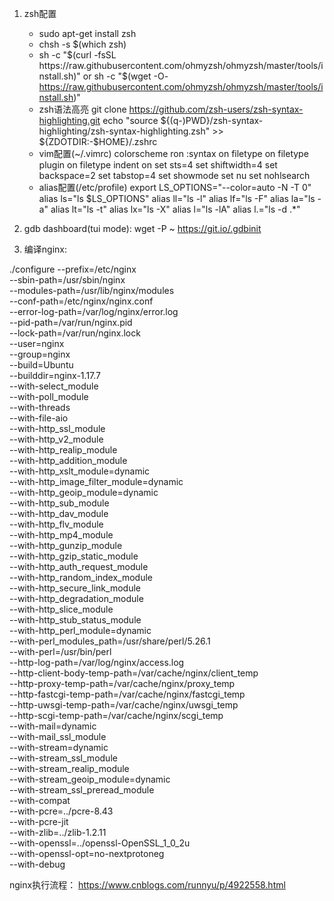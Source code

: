 
1. zsh配置
    - sudo apt-get install zsh
    - chsh -s $(which zsh)
    - sh -c "$(curl -fsSL https://raw.githubusercontent.com/ohmyzsh/ohmyzsh/master/tools/install.sh)"
    or sh -c "$(wget -O- https://raw.githubusercontent.com/ohmyzsh/ohmyzsh/master/tools/install.sh)"
    - zsh语法高亮
        git clone https://github.com/zsh-users/zsh-syntax-highlighting.git
        echo "source ${(q-)PWD}/zsh-syntax-highlighting/zsh-syntax-highlighting.zsh" >> ${ZDOTDIR:-$HOME}/.zshrc
    - vim配置(~/.vimrc)
        colorscheme ron
        :syntax on
        filetype on
        filetype plugin on
        filetype indent on
        set sts=4
        set shiftwidth=4
        set backspace=2
        set tabstop=4
        set showmode
        set nu
        set nohlsearch
    - alias配置(/etc/profile)
        export LS_OPTIONS="--color=auto -N -T 0"
        alias ls="ls $LS_OPTIONS"
        alias ll="ls -l"
        alias lf="ls -F"
        alias la="ls -a"
        alias lt="ls -t"
        alias lx="ls -X"
        alias l="ls -lA"
        alias l.="ls -d .*"

2. gdb dashboard(tui mode): 
    wget -P ~ https://git.io/.gdbinit



3. 编译nginx:

./configure --prefix=/etc/nginx \
            --sbin-path=/usr/sbin/nginx \
            --modules-path=/usr/lib/nginx/modules \
            --conf-path=/etc/nginx/nginx.conf \
            --error-log-path=/var/log/nginx/error.log \
            --pid-path=/var/run/nginx.pid \
            --lock-path=/var/run/nginx.lock \
            --user=nginx \
            --group=nginx \
            --build=Ubuntu \
            --builddir=nginx-1.17.7 \
            --with-select_module \
            --with-poll_module \
            --with-threads \
            --with-file-aio \
            --with-http_ssl_module \
            --with-http_v2_module \
            --with-http_realip_module \
            --with-http_addition_module \
            --with-http_xslt_module=dynamic \
            --with-http_image_filter_module=dynamic \
            --with-http_geoip_module=dynamic \
            --with-http_sub_module \
            --with-http_dav_module \
            --with-http_flv_module \
            --with-http_mp4_module \
            --with-http_gunzip_module \
            --with-http_gzip_static_module \
            --with-http_auth_request_module \
            --with-http_random_index_module \
            --with-http_secure_link_module \
            --with-http_degradation_module \
            --with-http_slice_module \
            --with-http_stub_status_module \
            --with-http_perl_module=dynamic \
            --with-perl_modules_path=/usr/share/perl/5.26.1 \
            --with-perl=/usr/bin/perl \
            --http-log-path=/var/log/nginx/access.log \
            --http-client-body-temp-path=/var/cache/nginx/client_temp \
            --http-proxy-temp-path=/var/cache/nginx/proxy_temp \
            --http-fastcgi-temp-path=/var/cache/nginx/fastcgi_temp \
            --http-uwsgi-temp-path=/var/cache/nginx/uwsgi_temp \
            --http-scgi-temp-path=/var/cache/nginx/scgi_temp \
            --with-mail=dynamic \
            --with-mail_ssl_module \
            --with-stream=dynamic \
            --with-stream_ssl_module \
            --with-stream_realip_module \
            --with-stream_geoip_module=dynamic \
            --with-stream_ssl_preread_module \
            --with-compat \
            --with-pcre=../pcre-8.43 \
            --with-pcre-jit \
            --with-zlib=../zlib-1.2.11 \
            --with-openssl=../openssl-OpenSSL_1_0_2u \
            --with-openssl-opt=no-nextprotoneg \
            --with-debug


 nginx执行流程：
    https://www.cnblogs.com/runnyu/p/4922558.html
    












